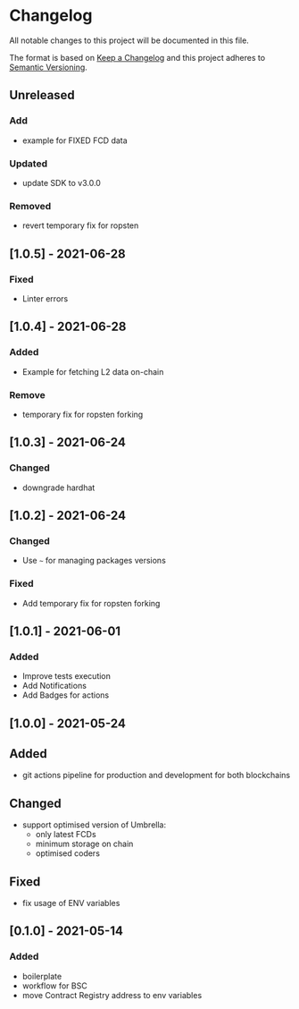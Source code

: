 # Changelog
All notable changes to this project will be documented in this file.

The format is based on [Keep a Changelog](http://keepachangelog.com/en/1.0.0/)
and this project adheres to [Semantic Versioning](http://semver.org/spec/v2.0.0.html).

## Unreleased
### Add
- example for FIXED FCD data

### Updated
- update SDK to v3.0.0

### Removed
- revert temporary fix for ropsten

## [1.0.5] - 2021-06-28
### Fixed
- Linter errors

## [1.0.4] - 2021-06-28
### Added
- Example for fetching L2 data on-chain

### Remove
- temporary fix for ropsten forking

## [1.0.3] - 2021-06-24
### Changed
- downgrade hardhat

## [1.0.2] - 2021-06-24
### Changed
- Use `~` for managing packages versions

### Fixed
- Add temporary fix for ropsten forking

## [1.0.1] - 2021-06-01
### Added
- Improve tests execution
- Add Notifications
- Add Badges for actions

## [1.0.0] - 2021-05-24

## Added
- git actions pipeline for production and development for both blockchains

## Changed
- support optimised version of Umbrella:
  - only latest FCDs
  - minimum storage on chain
  - optimised coders

## Fixed
- fix usage of ENV variables

## [0.1.0] - 2021-05-14

### Added
- boilerplate
- workflow for BSC
- move Contract Registry address to env variables

